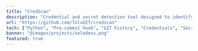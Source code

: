 ```yaml
---
title: "CredScan"
description: "Credential and secret detection tool designed to identify sensitive information in your codebase."
url: "https://github.com/ToluGIT/credscan"
tech: ["Python", "Pre-commit hook", "GIT history", "Credentials", "Secrets"]
banner: "@images/projects/solodevs.png"
featured: true
---
```


